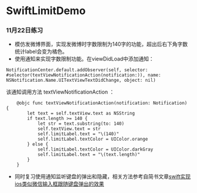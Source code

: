 # SwiftLimitDemo
### 11月22日练习
* 模仿发微博界面，实现发微博时字数限制为140字的功能，超出后右下角字数统计label会变为橘色。
* 使用通知来实现字数限制功能。在viewDidLoad中添加通知：
```
NotificationCenter.default.addObserver(self, selector: #selector(textViewNotificationAction(notification:)), name: NSNotification.Name.UITextViewTextDidChange, object: nil)
```
该通知调用方法 textViewNotificationAction ：
```
    @objc func textViewNotificationAction(notification: Notification) {
        let text = self.textView.text as NSString
        if text.length >= 140 {
            let str = text.substring(to: 140)
            self.textView.text = str
            self.limitLabel.text = "\(140)"
            self.limitLabel.textColor = UIColor.orange
        } else {
            self.limitLabel.textColor = UIColor.darkGray
            self.limitLabel.text = "\(text.length)"
        }
    }
```
* 同时复习使用通知监听键盘的弹出和隐藏，相关方法参考自简书文章[swift实现ios类似微信输入框跟随键盘弹出的效果](http://www.jianshu.com/p/4e755fe09df7)

